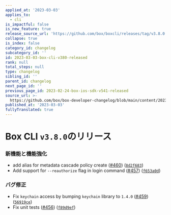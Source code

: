 ```yaml
---
applied_at: '2023-03-03'
applies_to:
  - cli
is_impactful: false
is_new_feature: true
release_source_url: 'https://github.com/box/boxcli/releases/tag/v3.8.0'
collapse: true
is_index: false
category_id: changelog
subcategory_id: ''
id: 2023-03-03-box-cli-v380-released
rank: null
total_steps: null
type: changelog
sibling_id: ''
parent_id: changelog
next_page_id: ''
previous_page_id: 2023-02-24-box-ios-sdk-v541-released
source_url: >-
  https://github.com/box/box-developer-changelog/blob/main/content/2023/03-03-box-cli-v380-released.md
published_at: '2023-03-03'
fullyTranslated: true
---
```

# Box CLI `v3.8.0`のリリース

### 新機能と機能強化

* add alias for metadata cascade policy create ([#460][1]) ([`8d2f683`][2])
* Add support for `--reauthorize` flag in login command ([#457][3]) ([`f653a0d`][4])

### バグ修正

* Fix `keychain` access by bumping `keychain` library to `1.4.0` ([#459][5]) ([`56919ce`][6])
* Fix unit tests ([#456][7]) ([`f89d9ef`][8])

[1]: https://github.com/box/boxcli/issues/460

[2]: https://github.com/box/boxcli/commit/8d2f683e092c036efe352e6fd70904083ad7c208

[3]: https://github.com/box/boxcli/issues/457

[4]: https://github.com/box/boxcli/commit/f653a0d526c7194f0a5e80dc837f0f16a9d4f27b

[5]: https://github.com/box/boxcli/issues/459

[6]: https://github.com/box/boxcli/commit/56919cefabef6de4d96a1f69f7c80740a680876c

[7]: https://github.com/box/boxcli/issues/456

[8]: https://github.com/box/boxcli/commit/f89d9ef5c3c4e7bf00c0be40f128428b1e7e6983
